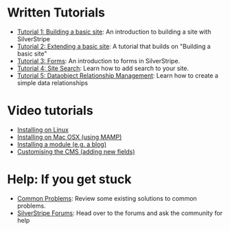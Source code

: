 # Written Tutorials

 * [Tutorial 1: Building a basic site](building-a-basic-site): An introduction to building a site with
SilverStripe
 * [Tutorial 2: Extending a basic site](extending-a-basic-site): A tutorial that builds on "Building a basic
site"
 * [Tutorial 3: Forms](forms): An introduction to forms in SilverStripe.
 * [Tutorial 4: Site Search](site-search): Learn how to add search to your site.
 * [Tutorial 5: Dataobject Relationship Management](dataobject-relationship-management): Learn how to create
a simple data relationships

#  Video tutorials

*  [Installing on Linux](http://silverstripe.org/assets/screencasts/Tutorial-InstallingLinux-DM08.swf)
*  [Installing on Mac OSX (using MAMP)](http://silverstripe.org/assets/screencasts/Tutorial-InstallingMAMP-SW08.swf)
*  [Installing a module (e.g. a blog)](http://silverstripe.org/assets/screencasts/Tutorial-InstallingBlogModule-DM08.swf)
*  [Customising the CMS (adding new fields)](http://silverstripe.org/assets/screencasts/Tutorial-ChangingFields-DM08.swf)

# Help: If you get stuck

 * [Common Problems](/installation/common-problems): Review some existing solutions to common problems.
 * [SilverStripe Forums](http://www.silverstripe.org/community/forums/): Head over to the forums and ask the community
for help

